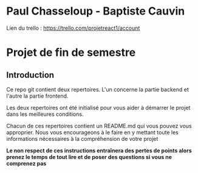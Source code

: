 # Paul Chasseloup - Baptiste Cauvin

Lien du trello : https://trello.com/projetreact1/account

# Projet de fin de semestre

## Introduction

Ce repo git contient deux repertoires. L'un concerne la partie backend et l'autre la partie frontend.

Les deux repertoires ont été initialisé pour vous aider à démarrer le projet dans les meilleures conditions.

Chacun de ces repertoires contient un README.md qui vous pouvez vous approprier. Nous vous encourageons à le faire en y mettant toute les informations nécessaires à la compréhension de votre projet


**Le non respect de ces instructions entraînera des pertes de points alors prenez le temps de tout lire et de poser des questions si vous ne comprenez pas**

